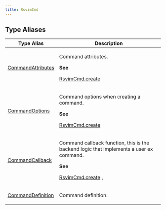 ```yaml
---
title: RsvimCmd
---
```


## Type Aliases

<table>
<thead>
<tr>
<th>Type Alias</th>
<th>Description</th>
</tr>
</thead>
<tbody>
<tr>
<td>

[CommandAttributes](type-aliases/CommandAttributes.md)

</td>
<td>

Command attributes.

**See**

[RsvimCmd.create](../../classes/RsvimCmd.md#create)

</td>
</tr>
<tr>
<td>

[CommandOptions](type-aliases/CommandOptions.md)

</td>
<td>

Command options when creating a command.

**See**

[RsvimCmd.create](../../classes/RsvimCmd.md#create)

</td>
</tr>
<tr>
<td>

[CommandCallback](type-aliases/CommandCallback.md)

</td>
<td>

Command callback function, this is the backend logic that implements a user ex command.

**See**

[RsvimCmd.create](../../classes/RsvimCmd.md#create)
,

</td>
</tr>
<tr>
<td>

[CommandDefinition](type-aliases/CommandDefinition.md)

</td>
<td>

Command definition.

</td>
</tr>
</tbody>
</table>

